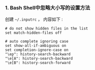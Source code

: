 ### 1. Bash Shell中忽略大小写的设置方法

创建 `~/.inputrc` ， 内容如下 :

    # do not show hidden files in the list
    set match-hidden-files off

    # auto complete ignoring case
    set show-all-if-ambiguous on
    set completion-ignore-case on
    "\ep": history-search-backward
    "\e[A": history-search-backward
    "\e[B": history-search-forward